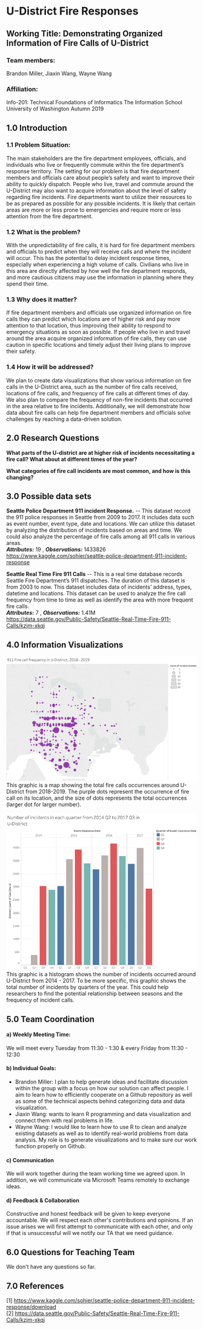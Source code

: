 # U-District Fire Responses
## Working Title: Demonstrating Organized Information of Fire Calls of U-District  
### Team members:
Brandon Miller, Jiaxin Wang, Wayne Wang

### Affiliation:
Info-201: Technical Foundations of Informatics
The Information School
University of Washington
Autumn 2019

## 1.0 Introduction
### 1.1 Problem Situation:
The main stakeholders are the fire department employees, officials, and individuals who live or frequently commute within the fire department’s response territory. The setting for our problem is that fire department members and officials care about people’s safety and want to improve their ability to quickly dispatch. People who live, travel and commute around the U-District may also want to acquire information about the level of safety regarding fire incidents. Fire departments want to utilize their resources to be as prepared as possible for any possible incidents. It is likely that certain areas are more or less prone to emergencies and require more or less attention from the fire department.

### 1.2 What is the problem?
With the unpredictability of fire calls, it is hard for fire department members and officials to predict when they will receive calls and where the incident will occur. This has the potential to delay incident response times, especially when experiencing a high volume of calls. Civilians who live in this area are directly affected by how well the fire department responds, and more cautious citizens may use the information in planning where they spend their time.

### 1.3 Why does it matter?
If fire department members and officials use organized information on fire calls they can predict which locations are of higher risk and pay more attention to that location, thus improving their ability to respond to emergency situations as soon as possible. If people who live in and travel around the area acquire organized information of fire calls, they can use caution in specific locations and timely adjust their living plans to improve their safety.

### 1.4 How it will be addressed?
We plan to create data visualizations that show various information on fire calls in the U-District area, such as the number of fire calls received, locations of fire calls, and frequency of fire calls at different times of day. We also plan to compare the frequency of non-fire incidents that occurred in the area relative to fire incidents. Additionally, we will demonstrate how data about fire calls can help fire department members and officials solve challenges by reaching a data-driven solution.

## 2.0 Research Questions
**What parts of the U-district are at higher risk of incidents necessitating a fire call? What about at different times of the year?**

**What categories of fire call incidents are most common, and how is this changing?**

## 3.0 Possible data sets
**Seattle Police Department 911 incident Response.** -- This dataset record the 911 police responses in Seattle from 2009 to 2017. It includes data such as event number, event type, date and locations. We can utilize this dataset by analyzing the distribution of incidents based on areas and time. We could also analyze the percentage of fire calls among all 911 calls in various areas.  
_**Attributes:**_ 19 , _**Observations:**_ 1433826  
<https://www.kaggle.com/sohier/seattle-police-department-911-incident-response>

**Seattle Real Time Fire 911 Calls** -- This is a real time database records Seattle Fire Department’s 911 dispatches. The duration of this dataset is from 2003 to now. This dataset includes data of incidents’ address, types, datetime and locations. This dataset can be used to analyze the fire call frequency from time to time as well as identify the area with more frequent fire calls.  
_**Attributes:**_ 7 , _**Observations:**_  1.41M  
<https://data.seattle.gov/Public-Safety/Seattle-Real-Time-Fire-911-Calls/kzjm-xkqj>

## 4.0 Information Visualizations
![Fire Call Frequency Map](Data-Visualization/fire-call-frequency.png)
This graphic is a map showing the total fire calls occurrences around U-District from 2018-2019. The purple dots represent the occurrence of fire call on its location, and the size of dots represents the total occurrences (larger dot for larger number).  

![Number of Incidents Calls, Histogram](Data-Visualization/number-incidents-UDistrict.png)
This graphic is a histogram shows the number of incidents occurred around U-District from 2014 - 2017. To be more specific, this graphic shows the total number of incidents by quarters of the year. This could help researchers to find the potential relationship between seasons and the frequency of incident calls.

## 5.0 Team Coordination
#### a) Weekly Meeting Time:
We will meet every Tuesday from 11:30 - 1:30 & every Friday from 11:30 - 12:30  

#### b) Individual Goals:
* Brandon Miller: I plan to help generate ideas and facilitate discussion within the group with a focus on how our solution can affect people. I aim to learn how to efficiently cooperate on a Github repository as well as some of the technical aspects behind categorizing data and data visualization.
* Jiaxin Wang: wants to learn R programming and data visualization and connect them with real problems in life.  
* Wayne Wang: I would like to learn how to use R to clean and analyze existing datasets as well as to identify real-world problems from data analysis. My role is to generate visualizations and to make sure our work function properly on Github.

#### c) Communication
We will work together during the team working time we agreed upon. In addition, we will communicate via Microsoft Teams remotely to exchange ideas.  

#### d) Feedback & Collaboration
Constructive and honest feedback will be given to keep everyone accountable. We will respect each other's contributions and opinions. If an issue arises we will first attempt to communicate with each other, and only if that is unsuccessful will we notify our TA that we need guidance.

## 6.0 Questions for Teaching Team
We don't have any questions so far.

## 7.0 References
[1] <https://www.kaggle.com/sohier/seattle-police-department-911-incident-response/download>  
[2] <https://data.seattle.gov/Public-Safety/Seattle-Real-Time-Fire-911-Calls/kzjm-xkqj>
